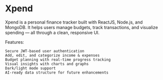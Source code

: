 # Xpend
Xpend is a personal finance tracker built with ReactJS, Node.js, and MongoDB. It helps users manage budgets, track transactions, and visualize spending — all through a clean, responsive UI.

Features:
```
Secure JWT-based user authentication
Add, edit, and categorize income & expenses
Budget planning with real-time progress tracking
Visual insights with charts and graphs
Dark/light mode support
AI-ready data structure for future enhancements
```

